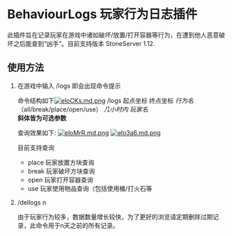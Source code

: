# BehaviourLogs 玩家行为日志插件
此插件旨在记录玩家在游戏中诸如破坏/放置/打开容器等行为，在遭到他人恶意破坏之后能查到“凶手”。目前支持版本 StoneServer 1.12.
## 使用方法
1. 在游戏中输入 /logs 即会出现命令提示
   
   命令结构如下[![eloCKs.md.png](https://s2.ax1x.com/2019/07/28/eloCKs.md.png)](https://imgchr.com/i/eloCKs)
   /logs 起点坐标 终点坐标 *行为名*（all/break/place/open/use） *几小时内* *玩家名*   
   **斜体皆为可选参数**
   
   查询效果如下:
   [![eloMrR.md.png](https://s2.ax1x.com/2019/07/28/eloMrR.md.png)](https://imgchr.com/i/eloMrR)
   [![elo3a6.md.png](https://s2.ax1x.com/2019/07/28/elo3a6.md.png)](https://imgchr.com/i/elo3a6)

   目前支持查询
   - place 玩家放置方块查询
   - break 玩家破坏方块查询
   - open 玩家打开容器查询
   - use 玩家使用物品查询（包括使用桶/打火石等

2. /dellogs n
   
   由于玩家行为较多，数据数量增长较快，为了更好的浏览请定期删除过期记录，此命令用于n天之前的所有记录。